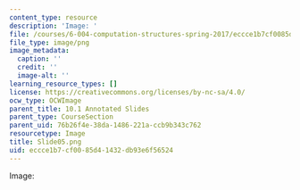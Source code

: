```yaml
---
content_type: resource
description: 'Image: '
file: /courses/6-004-computation-structures-spring-2017/eccce1b7cf0085d41432db93e6f56524_Slide05.png
file_type: image/png
image_metadata:
  caption: ''
  credit: ''
  image-alt: ''
learning_resource_types: []
license: https://creativecommons.org/licenses/by-nc-sa/4.0/
ocw_type: OCWImage
parent_title: 10.1 Annotated Slides
parent_type: CourseSection
parent_uid: 76b26f4e-38da-1486-221a-ccb9b343c762
resourcetype: Image
title: Slide05.png
uid: eccce1b7-cf00-85d4-1432-db93e6f56524
---
```

Image: 